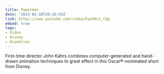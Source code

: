 ```yaml
---
title: Paperman
date: '2013-02-10T20:15:43Z'
link: https://www.youtube.com/video/Fpe99ci_C8g
embed: true
tags:
- Video
- Disney
- Animation
---
```

First-time director John Kahrs combines computer-generated and hand-drawn animation techniques to great effect in this Oscar®-nominated short from Disney.

